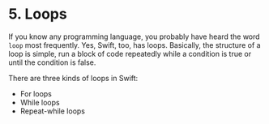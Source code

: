 # 5. Loops

If you know any programming language, you probably have heard the word `loop` most frequently. Yes, Swift, too, has loops. Basically, the structure of a loop is simple, run a block of code repeatedly while a condition is true or until the condition is false.

There are three kinds of loops in Swift:

* For loops
* While loops
* Repeat-while loops
